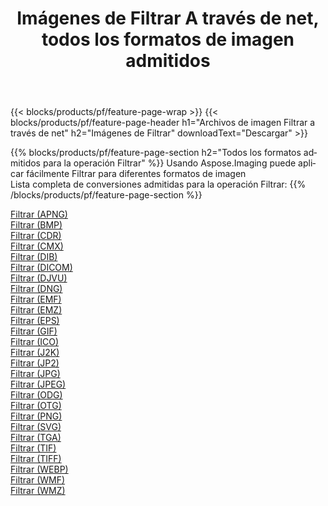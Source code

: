 ﻿---
title: Imágenes de Filtrar A través de net, todos los formatos de imagen admitidos 
weight: 3920
url: /es/net/filter 
lang: es
langdirlevel: 2
locales: zh-hans,ja,it,ru,de,es,fr,nl,id,lt,pl,pt,vi,tr,ko,zh-hant,ar,hi,th,sv,cs,uk,he
description: Usando Aspose.Imaging puede fácilmente Filtrar imágenes a través de net
---

{{< blocks/products/pf/feature-page-wrap >}}
{{< blocks/products/pf/feature-page-header h1="Archivos de imagen Filtrar a través de net" h2="Imágenes de Filtrar" downloadText="Descargar" >}}


{{% blocks/products/pf/feature-page-section  h2="Todos los formatos admitidos para la operación Filtrar" %}}
Usando Aspose.Imaging puede aplicar fácilmente Filtrar para diferentes formatos de imagen
<br/>
Lista completa de conversiones admitidas para la operación Filtrar:
{{% /blocks/products/pf/feature-page-section %}}
<div class="container-fluid productfamilypage bg-gray">
    <div class="convertypes bg-gray agp-content section">
        <div class="container">
		<div class="row other-converters">
		    <div class='col-md-2 other-converter remove-lp remove-rp'><a href="/imaging/es/net/filter/apng" >Filtrar (APNG)</a></div><div class='col-md-2 other-converter remove-lp remove-rp'><a href="/imaging/es/net/filter/bmp" >Filtrar (BMP)</a></div><div class='col-md-2 other-converter remove-lp remove-rp'><a href="/imaging/es/net/filter/cdr" >Filtrar (CDR)</a></div><div class='col-md-2 other-converter remove-lp remove-rp'><a href="/imaging/es/net/filter/cmx" >Filtrar (CMX)</a></div><div class='col-md-2 other-converter remove-lp remove-rp'><a href="/imaging/es/net/filter/dib" >Filtrar (DIB)</a></div><div class='col-md-2 other-converter remove-lp remove-rp'><a href="/imaging/es/net/filter/dicom" >Filtrar (DICOM)</a></div><div class='col-md-2 other-converter remove-lp remove-rp'><a href="/imaging/es/net/filter/djvu" >Filtrar (DJVU)</a></div><div class='col-md-2 other-converter remove-lp remove-rp'><a href="/imaging/es/net/filter/dng" >Filtrar (DNG)</a></div><div class='col-md-2 other-converter remove-lp remove-rp'><a href="/imaging/es/net/filter/emf" >Filtrar (EMF)</a></div><div class='col-md-2 other-converter remove-lp remove-rp'><a href="/imaging/es/net/filter/emz" >Filtrar (EMZ)</a></div><div class='col-md-2 other-converter remove-lp remove-rp'><a href="/imaging/es/net/filter/eps" >Filtrar (EPS)</a></div><div class='col-md-2 other-converter remove-lp remove-rp'><a href="/imaging/es/net/filter/gif" >Filtrar (GIF)</a></div><div class='col-md-2 other-converter remove-lp remove-rp'><a href="/imaging/es/net/filter/ico" >Filtrar (ICO)</a></div><div class='col-md-2 other-converter remove-lp remove-rp'><a href="/imaging/es/net/filter/j2k" >Filtrar (J2K)</a></div><div class='col-md-2 other-converter remove-lp remove-rp'><a href="/imaging/es/net/filter/jp2" >Filtrar (JP2)</a></div><div class='col-md-2 other-converter remove-lp remove-rp'><a href="/imaging/es/net/filter/jpg" >Filtrar (JPG)</a></div><div class='col-md-2 other-converter remove-lp remove-rp'><a href="/imaging/es/net/filter/jpeg" >Filtrar (JPEG)</a></div><div class='col-md-2 other-converter remove-lp remove-rp'><a href="/imaging/es/net/filter/odg" >Filtrar (ODG)</a></div><div class='col-md-2 other-converter remove-lp remove-rp'><a href="/imaging/es/net/filter/otg" >Filtrar (OTG)</a></div><div class='col-md-2 other-converter remove-lp remove-rp'><a href="/imaging/es/net/filter/png" >Filtrar (PNG)</a></div><div class='col-md-2 other-converter remove-lp remove-rp'><a href="/imaging/es/net/filter/svg" >Filtrar (SVG)</a></div><div class='col-md-2 other-converter remove-lp remove-rp'><a href="/imaging/es/net/filter/tga" >Filtrar (TGA)</a></div><div class='col-md-2 other-converter remove-lp remove-rp'><a href="/imaging/es/net/filter/tif" >Filtrar (TIF)</a></div><div class='col-md-2 other-converter remove-lp remove-rp'><a href="/imaging/es/net/filter/tiff" >Filtrar (TIFF)</a></div><div class='col-md-2 other-converter remove-lp remove-rp'><a href="/imaging/es/net/filter/webp" >Filtrar (WEBP)</a></div><div class='col-md-2 other-converter remove-lp remove-rp'><a href="/imaging/es/net/filter/wmf" >Filtrar (WMF)</a></div><div class='col-md-2 other-converter remove-lp remove-rp'><a href="/imaging/es/net/filter/wmz" >Filtrar (WMZ)</a></div>
                </div>
        </div>
    </div>
</div>
<br/>
